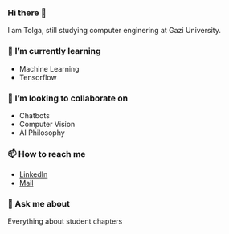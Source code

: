 ### Hi there 👋

<!--
**tolgayayci/tolgayayci** is a ✨ _special_ ✨ repository because its `README.md` (this file) appears on your GitHub profile.

Here are some ideas to get you started:

- ...
-  ...
-  ...
- 🤔 I’m looking for help with ...
-  ...
- 😄 Pronouns: ...
- ⚡ Fun fact: ...
-->

I am Tolga, still studying computer enginering at Gazi University.
<!--
### 🔭 I’m currently working on

- Firefox Time Analyzer Extension
-->
### 🌱 I’m currently learning

- Machine Learning
- Tensorflow

### 👯 I’m looking to collaborate on

- Chatbots
- Computer Vision
- AI Philosophy

### 📫 How to reach me

- [LinkedIn](https://www.linkedin.com/in/tolgayayci/)
- [Mail](mailto:tolgayayci@protonmail.com)

### 💬 Ask me about

Everything about student chapters




